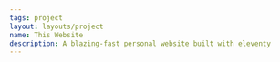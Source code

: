 ```yaml
---
tags: project
layout: layouts/project
name: This Website
description: A blazing-fast personal website built with eleventy
---
```

